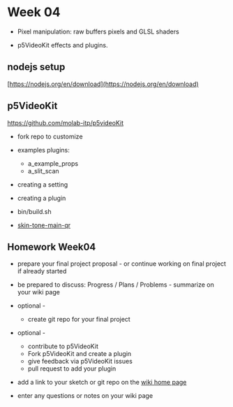 # Week 04

- Pixel manipulation: raw buffers pixels and GLSL shaders

- p5VideoKit effects and plugins.

## nodejs setup

[https://nodejs.org/en/download](https://nodejs.org/en/download)

## p5VideoKit

https://github.com/molab-itp/p5videoKit

- fork repo to customize
- examples plugins:
  - a_example_props
  - a_slit_scan
- creating a setting
- creating a plugin
- bin/build.sh

- [skin-tone-main-qr](https://jht1493.net/p5VideoKit/demo/index.html?u=12&d=videoKit/settings/2022-skin-tone/skin-tone-main-qr.json)

## Homework Week04

- prepare your final project proposal - or continue working on final project if already started

- be prepared to discuss: Progress / Plans / Problems - summarize on your wiki page

- optional -

  - create git repo for your final project

- optional -

  - contribute to p5VideoKit
  - Fork p5VideoKit and create a plugin
  - give feedback via p5VideoKit issues
  - pull request to add your plugin

- add a link to your sketch or git repo on the [wiki home page](https://github.com/jht9629/IM-Screens/wiki#week-04-homework)

- enter any questions or notes on your wiki page

